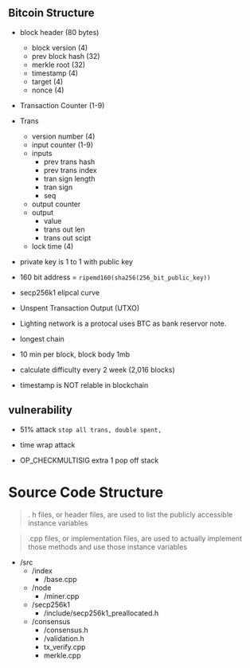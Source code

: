 ## Bitcoin Structure
- block header (80 bytes)
  - block version (4)
  - prev block hash (32)
  - merkle root (32)
  - timestamp (4)
  - target (4)
  - nonce (4)
- Transaction Counter (1-9)
- Trans
  - version number (4)
  - input counter (1-9)
  - inputs
    - prev trans hash
    - prev trans index
    - tran sign length
    - tran sign
    - seq
  - output counter
  - output
    - value
    - trans out len
    - trans out scipt
  - lock time (4)

- private key is 1 to 1 with public key
- 160 bit address = `ripemd160(sha256(256_bit_public_key))`
- secp256k1 elipcal curve

- Unspent Transaction Output (UTXO)
- Lighting network is a protocal uses BTC as bank reservor note.
- longest chain
- 10 min per block, block body 1mb
- calculate difficulty every 2 week (2,016 blocks)
- timestamp is NOT relable in blockchain

## vulnerability
- 51% attack `stop all trans, double spent, `
- time wrap attack

- OP_CHECKMULTISIG extra 1 pop off stack

# Source Code Structure
> . h files, or header files, are used to list the publicly accessible instance variables

> .cpp files, or implementation files, are used to actually implement those methods and use those instance variables

- /src
  - /index
    - /base.cpp
  - /node
    - /miner.cpp
  - /secp256k1
    - /include/secp256k1_preallocated.h
  - /consensus
    - /consensus.h
    - /validation.h
    - tx_verify.cpp
    - merkle.cpp